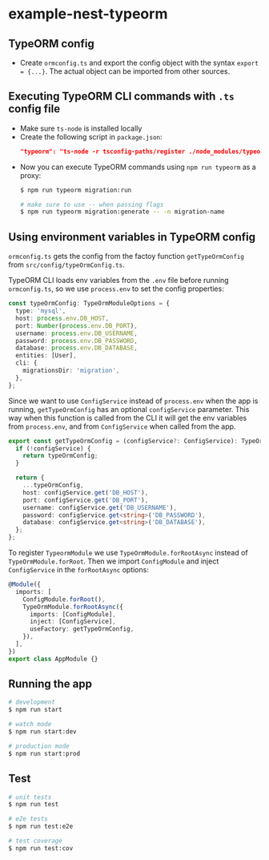 # example-nest-typeorm

## TypeORM config

- Create `ormconfig.ts` and export the config object with the syntax `export = {...}`.
The actual object can be imported from other sources.

## Executing TypeORM CLI commands with `.ts` config file
- Make sure `ts-node` is installed locally
- Create the following script in `package.json`:
  ```json
  "typeorm": "ts-node -r tsconfig-paths/register ./node_modules/typeorm/cli -f ./ormconfig.ts"
  ```
- Now you can execute TypeORM commands using `npm run typeorm` as a proxy:
  ```bash
  $ npm run typeorm migration:run

  # make sure to use -- when passing flags
  $ npm run typeorm migration:generate -- -n migration-name
  ```

## Using environment variables in TypeORM config
`ormconfig.ts` gets the config from the factoy function `getTypeOrmConfig` from `src/config/typeOrmConfig.ts`.

TypeORM CLI loads env variables from the `.env` file before running `ormconfig.ts`, so we use `process.env` to set the config properties:
```typescript
const typeOrmConfig: TypeOrmModuleOptions = {
  type: 'mysql',
  host: process.env.DB_HOST,
  port: Number(process.env.DB_PORT),
  username: process.env.DB_USERNAME,
  password: process.env.DB_PASSWORD,
  database: process.env.DB_DATABASE,
  entities: [User],
  cli: {
    migrationsDir: 'migration',
  },
};
```

Since we want to use `ConfigService` instead of `process.env` when the app is running, `getTypeOrmConfig` has an optional `configService` parameter.
This way when this function is called from the CLI it will get the env variables from `process.env`, and from `ConfigService` when called from the app.
```typescript
export const getTypeOrmConfig = (configService?: ConfigService): TypeOrmModuleOptions => {
  if (!configService) {
    return typeOrmConfig;
  }

  return {
    ...typeOrmConfig,
    host: configService.get('DB_HOST'),
    port: configService.get('DB_PORT'),
    username: configService.get('DB_USERNAME'),
    password: configService.get<string>('DB_PASSWORD'),
    database: configService.get<string>('DB_DATABASE'),
  };
};
```

To register `TypeormModule` we use `TypeOrmModule.forRootAsync` instead of `TypeOrmModule.forRoot`.
Then we import `ConfigModule` and inject `ConfigService` in the `forRootAsync` options:
```typescript
@Module({
  imports: [
    ConfigModule.forRoot(),
    TypeOrmModule.forRootAsync({
      imports: [ConfigModule],
      inject: [ConfigService],
      useFactory: getTypeOrmConfig,
    }),
  ],
})
export class AppModule {}

```

## Running the app

```bash
# development
$ npm run start

# watch mode
$ npm run start:dev

# production mode
$ npm run start:prod
```

## Test

```bash
# unit tests
$ npm run test

# e2e tests
$ npm run test:e2e

# test coverage
$ npm run test:cov
```
